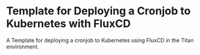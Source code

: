 # Template for Deploying a Cronjob to Kubernetes with FluxCD

A Template for deploying a cronjob to Kubernetes using FluxCD in the Titan environment.
